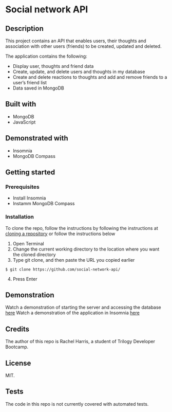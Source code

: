 # Social network API 

## Description
This project contains an API that enables users, their thoughts and association with other users (friends) to be created, updated and deleted.

The application contains the following:
* Display user, thoughts and friend data
* Create, update, and delete users and thoughts in my database
* Create and delete reactions to thoughts and add and remove friends to a user’s friend list
* Data saved in MongoDB

## Built with
* MongoDB
* JavaScript

## Demonstrated with
* Insomnia
* MongoDB Compass

## Getting started
### Prerequisites
* Install Insomnia 
* Instamm MongoDB Compass

### Installation
To clone the repo, follow the instructions by following the instructions at [cloning a repository](https://docs.github.com/en/repositories/creating-and-managing-repositories/cloning-a-repository) or follow the instructions below

1. Open Terminal
2. Change the current working directory to the location where you want the cloned directory
3. Type git clone, and then paste the URL you copied earlier
```
$ git clone https://github.com/social-network-api/
```
4. Press Enter

## Demonstration
Watch a demonstration of starting the server and accessing the database [here](https://drive.google.com/file/d/1rvsrnoM361CyoZEeseopR7sNPsoIaOO0/view?usp=sharing)
Watch a demonstration of the application in Insomnia [here](https://drive.google.com/file/d/1giUJt9h4-vbXfHd4cEbDoNERC9SlVGt1/view?usp=sharing)


## Credits
The author of this repo is Rachel Harris, a student of Trilogy Developer Bootcamp.

## License
MIT.

## Tests
The code in this repo is not currently covered with automated tests.